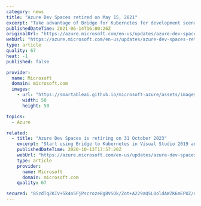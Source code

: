 ```yaml
---
category: news
title: "Azure Dev Spaces retired on May 15, 2021"
excerpt: "Take advantage of Bridge for Kubernetes for development scenarios that Azure Dev Spaces previously supported."
publishedDateTime: 2021-06-14T16:00:26Z
originalUrl: "https://azure.microsoft.com/en-us/updates/azure-dev-spaces-retired-on-may-15-2021/"
webUrl: "https://azure.microsoft.com/en-us/updates/azure-dev-spaces-retired-on-may-15-2021/"
type: article
quality: 67
heat: -1
published: false

provider:
  name: Microsoft
  domain: microsoft.com
  images:
    - url: "https://smartableai.github.io/microsoft-azure/assets/images/organizations/microsoft.com-50x50.jpg"
      width: 50
      height: 50

topics:
  - Azure

related:
  - title: "Azure Dev Spaces is retiring on 31 October 2023"
    excerpt: "Start using Bridge to Kubernetes in Visual Studio 2019 and Visual Studio Code"
    publishedDateTime: 2020-10-13T17:57:20Z
    webUrl: "https://azure.microsoft.com/en-us/updates/azure-dev-spaces-is-retiring-on-31-october-2023/"
    type: article
    provider:
      name: Microsoft
      domain: microsoft.com
    quality: 67

secured: "8SzdTq2KIV+5k4n5FjPscrozeBgBVSOk/Zot+A229aQ5L0oldAWZK6mEPUZ/daZOuNEkvAqHo4eZs7Y9/JMtvnkV26B8CWtBLbVVLFp0NvbTIeLquwDMTmRoM1tbm9l6OEn9wyUUFFKaucHKyvzcKDZ0GTFDEh9AIEvoNRg81vC0dZ3zpjQrqONuHhJQys/uUEHBl8AQKFOijVGfQdjGZYtVtsfFX8jkNdsgRDwQuQn/pRcVnIWqRWdvCi5beGM7XmPGEuQtlqe0GcsKvS86M+Ucetg39LIDUQ5prJfHmqDUFPk7UKwrjir2BQwpt97vTPnnRuOBmOxOud/09QrlbG++KxpGXQXXP/WvvhDJyww=;lsAbnU09DkFG/87Bq3eymA=="
---
```


